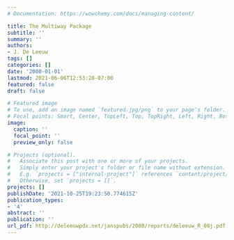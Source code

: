 ```yaml
---
# Documentation: https://wowchemy.com/docs/managing-content/

title: The Multiway Package
subtitle: ''
summary: ''
authors:
- J. De Leeuw
tags: []
categories: []
date: '2008-01-01'
lastmod: 2021-06-06T12:53:28-07:00
featured: false
draft: false

# Featured image
# To use, add an image named `featured.jpg/png` to your page's folder.
# Focal points: Smart, Center, TopLeft, Top, TopRight, Left, Right, BottomLeft, Bottom, BottomRight.
image:
  caption: ''
  focal_point: ''
  preview_only: false

# Projects (optional).
#   Associate this post with one or more of your projects.
#   Simply enter your project's folder or file name without extension.
#   E.g. `projects = ["internal-project"]` references `content/project/deep-learning/index.md`.
#   Otherwise, set `projects = []`.
projects: []
publishDate: '2021-10-25T19:23:50.774615Z'
publication_types:
- '4'
abstract: ''
publication: ''
url_pdf: http://deleeuwpdx.net/janspubs/2008/reports/deleeuw_R_08j.pdf
---
```

